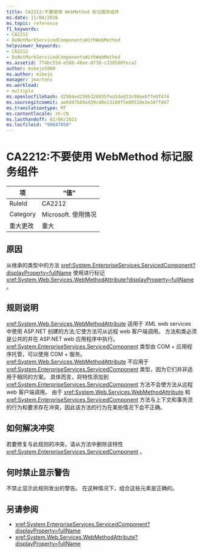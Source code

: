 ```yaml
---
title: CA2212:不要使用 WebMethod 标记服务组件
ms.date: 11/04/2016
ms.topic: reference
f1_keywords:
- CA2212
- DoNotMarkServicedComponentsWithWebMethod
helpviewer_keywords:
- CA2212
- DoNotMarkServicedComponentsWithWebMethod
ms.assetid: 774bc55d-e588-48ee-8f38-c228580feca2
author: mikejo5000
ms.author: mikejo
manager: jmartens
ms.workload:
- multiple
ms.openlocfilehash: d2984ed159b326035fea5de823c90aebffe0f474
ms.sourcegitcommit: ae6d47b09a439cd0e13180f5e89510e3e347fd47
ms.translationtype: MT
ms.contentlocale: zh-CN
ms.lasthandoff: 02/08/2021
ms.locfileid: "99847058"
---
```

# <a name="ca2212-do-not-mark-serviced-components-with-webmethod"></a>CA2212:不要使用 WebMethod 标记服务组件

|项|“值”|
|-|-|
|RuleId|CA2212|
|Category|Microsoft. 使用情况|
|重大更改|重大|

## <a name="cause"></a>原因

从继承的类型中的方法 <xref:System.EnterpriseServices.ServicedComponent?displayProperty=fullName> 使用进行标记 <xref:System.Web.Services.WebMethodAttribute?displayProperty=fullName> 。

## <a name="rule-description"></a>规则说明

<xref:System.Web.Services.WebMethodAttribute> 适用于 XML web services 中使用 ASP.NET 创建的方法;它使方法可从远程 web 客户端调用。 方法和类必须是公共的并在 ASP.NET web 应用程序中执行。 <xref:System.EnterpriseServices.ServicedComponent> 类型由 COM + 应用程序托管，可以使用 COM + 服务。 <xref:System.Web.Services.WebMethodAttribute> 不应用于 <xref:System.EnterpriseServices.ServicedComponent> 类型，因为它们并非适用于相同的方案。 具体而言，将特性添加到 <xref:System.EnterpriseServices.ServicedComponent> 方法不会使方法从远程 web 客户端调用。 由于 <xref:System.Web.Services.WebMethodAttribute> 和 <xref:System.EnterpriseServices.ServicedComponent> 方法与上下文和事务流的行为和要求存在冲突，因此该方法的行为在某些情况下会不正确。

## <a name="how-to-fix-violations"></a>如何解决冲突

若要修复与此规则的冲突，请从方法中删除该特性 <xref:System.EnterpriseServices.ServicedComponent> 。

## <a name="when-to-suppress-warnings"></a>何时禁止显示警告

不禁止显示此规则发出的警告。 在这种情况下，组合这些元素是正确的。

## <a name="see-also"></a>另请参阅

- <xref:System.EnterpriseServices.ServicedComponent?displayProperty=fullName>
- <xref:System.Web.Services.WebMethodAttribute?displayProperty=fullName>
